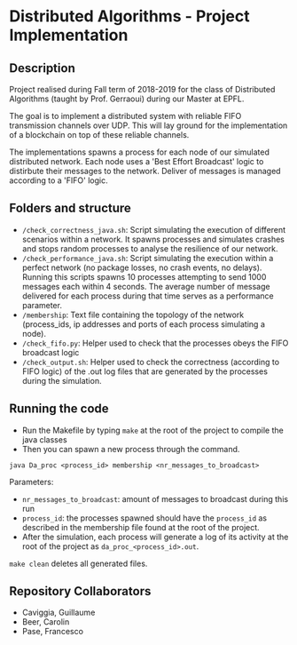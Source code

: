 # Distributed Algorithms - Project Implementation

## Description
Project realised during Fall term of 2018-2019 for the class of Distributed Algorithms (taught by Prof. Gerraoui) during our Master at EPFL.
    
The goal is to implement a distributed system with reliable FIFO transmission channels over UDP. This will lay ground for the implementation of a blockchain on top of these reliable channels.

The implementations spawns a process for each node of our simulated distributed network. Each node uses a 'Best Effort Broadcast' logic to distirbute their messages to the network. Deliver of messages is managed according to a 'FIFO' logic.

## Folders and structure 

- `/check_correctness_java.sh`: Script simulating the execution of different scenarios within a network. It spawns processes and simulates crashes and stops random processes to analyse the resilience of our network.
- `/check_performance_java.sh`: Script simulating the execution within a perfect network (no package losses, no crash events, no delays). Running this scripts spawns 10 processes attempting to send 1000 messages each within 4 seconds. The average number of message delivered for each  process during that time serves as a performance parameter.
- `/membership`: Text file containing the topology of the network (process_ids, ip addresses and ports of each process simulating a node). 
- `/check_fifo.py`: Helper used to check that the processes obeys the FIFO broadcast logic
- `/check_output.sh`: Helper used to check the correctness (according to FIFO logic) of the .out log files that are generated by the processes during the simulation.


## Running the code
  * Run the Makefile by typing `make` at the root of the project to compile the java classes
  * Then you can spawn a new process through the command. 

`java Da_proc <process_id> membership <nr_messages_to_broadcast>`

Parameters:
  * `nr_messages_to_broadcast`: amount of messages to broadcast during this run
  * `process_id`: the processes spawned should have the `process_id` as described in the membership file found at the root of the project.
  * After the simulation, each process will generate a log of its activity at the root of the project as `da_proc_<process_id>.out`.


`make clean` deletes all generated files.

## Repository Collaborators

  * Caviggia, Guillaume
  * Beer, Carolin
  * Pase, Francesco
